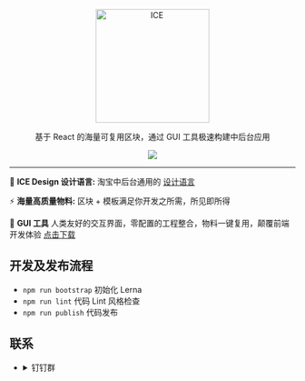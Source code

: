 <p align="center">
  <a href="https://alibaba.github.io/ice">
    <img alt="ICE" src="https://gw.alicdn.com/tfs/TB1FEW2nfDH8KJjy1XcXXcpdXXa-487-132.svg" width="200">
  </a>
</p>
<p align="center">基于 React 的海量可复用区块，通过 GUI 工具极速构建中后台应用</p>

<p align="center">
  <a href="https://github.com/alibaba/ice/blob/master/LICENSE"><img src="https://img.shields.io/badge/lisense-MIT-brightgreen.svg"></a>
</p>

---

:art: **ICE Design 设计语言:** 淘宝中后台通用的 [设计语言](https://alibaba.github.io/ice/design.html)  

:zap: **海量高质量物料:** 区块 + 模板满足你开发之所需，所见即所得  

:dart: **GUI 工具** 人类友好的交互界面，零配置的工程整合，物料一键复用，颠覆前端开发体验 [点击下载](https://alibaba.github.io/ice/#/iceworks)  


## 开发及发布流程

- `npm run bootstrap` 初始化 Lerna
- `npm run lint` 代码 Lint 风格检查
- `npm run publish` 代码发布

## 联系

* <details>
  <summary>钉钉群</summary>
  <img alt="Join the chat at dingtalk" src="https://gw.alicdn.com/tfs/TB1iLI8kxPI8KJjSspoXXX6MFXa-1242-1602.jpg" width="200">
  </details>
